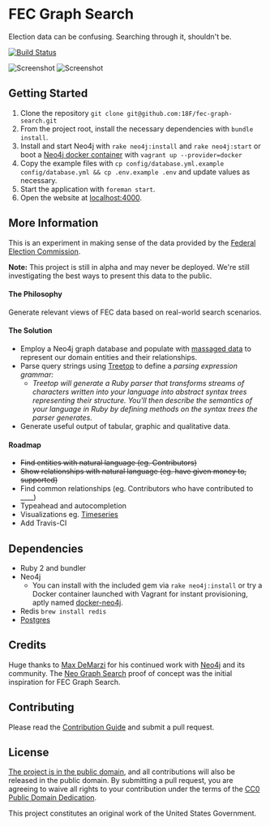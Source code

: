 FEC Graph Search
================

Election data can be confusing. Searching through it, shouldn't be. 

[![Build Status](https://travis-ci.org/18F/fec-graph-search.svg?branch=develop)](https://travis-ci.org/18F/fec-graph-search)

![Screenshot](http://18f.github.io/fec-graph-search/public/screenshot.png)
![Screenshot](http://18f.github.io/fec-graph-search/public/screenshot-graph.png)


## Getting Started
  1. Clone the repository `git clone git@github.com:18F/fec-graph-search.git`
  2. From the project root, install the necessary dependencies with `bundle install`.
  3. Install and start Neo4j with `rake neo4j:install` and `rake neo4j:start` or boot a [Neo4j docker container](https://github.com/amoose/docker-neo4j) with `vagrant up --provider=docker`
  4. Copy the example files with `cp config/database.yml.example config/database.yml && cp .env.example .env` and update values as necessary.
  4. Start the application with `foreman start`. 
  5. Open the website at [localhost:4000](http://localhost:4000).


## More Information

This is an experiment in making sense of the data provided by the [Federal Election Commission](http://www.fec.gov).

**Note:** This project is still in alpha and may never be deployed. We're still investigating the best ways to present this data to the public.

#### The Philosophy

Generate relevant views of FEC data based on real-world search scenarios. 

#### The Solution



  - Employ a Neo4j graph database and populate with [massaged data](https://github.com/18f/openfec#openfec) to represent our domain entities and their relationships.
  - Parse query strings using [Treetop](https://github.com/nathansobo/treetop) to define a _parsing expression grammar:_
    - _Treetop will generate a Ruby parser that transforms streams of characters written into your language into abstract syntax trees representing their structure. You'll then describe the semantics of your language in Ruby by defining methods on the syntax trees the parser generates._
  - Generate useful output of tabular, graphic and qualitative data. 


#### Roadmap 

  - ~~Find entities with natural language (eg. Contributors)~~
  - ~~Show relationships with natural language (eg. have given money to, supported)~~
  - Find common relationships (eg. Contributors who have contributed to ____)
  - Typeahead and autocompletion
  - Visualizations eg. [Timeseries](http://c3js.org/samples/timeseries.html)
  - Add Travis-CI




## Dependencies

 - Ruby 2 and bundler
 - Neo4j
   - You can install with the included gem via `rake neo4j:install` or try a Docker container launched with Vagrant for instant provisioning, aptly named [docker-neo4j](https://github.com/amoose/docker-neo4j).
 - Redis `brew install redis`
 - [Postgres](http://postgresapp.com)



## Credits

Huge thanks to [Max DeMarzi](https://github.com/maxdemarzi) for his continued work with [Neo4j](http://www.neo4j.org/) and its community. The [Neo Graph Search](https://github.com/maxdemarzi/neo_graph_search) proof of concept was the initial inspiration for FEC Graph Search. 



## Contributing

Please read the [Contribution Guide](CONTRIBUTING.md) and submit a pull request.



## License

[The project is in the public domain](LICENSE.md), and all contributions will also be released in the public domain. By submitting a pull request, you are agreeing to waive all rights to your contribution under the terms of the [CC0 Public Domain Dedication](http://creativecommons.org/publicdomain/zero/1.0/).

This project constitutes an original work of the United States Government.
